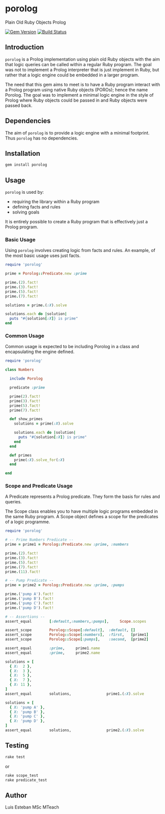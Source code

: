# porolog

Plain Old Ruby Objects Prolog

[![Gem Version](https://badge.fury.io/rb/porolog.svg)](https://badge.fury.io/rb/porolog)
[![Build Status](https://travis-ci.com/wizardofosmium/porolog.svg?branch=master)](https://travis-ci.com/wizardofosmium/porolog)

## Introduction

`porolog` is a Prolog implementation using plain old Ruby objects with the aim that
logic queries can be called within a regular Ruby program.  The goal was not to
implement a Prolog interpreter that is just implement in Ruby, but rather that
a logic engine could be embedded in a larger program.

The need that this gem aims to meet is to have a Ruby program interact with a Prolog
program using native Ruby objects (POROs); hence the name Porolog.
The goal was to implement a minimal logic engine in the style of Prolog where
Ruby objects could be passed in and Ruby objects were passed back.

## Dependencies

The aim of `porolog` is to provide a logic engine with a minimal footprint.
Thus `porolog` has no dependencies.

## Installation

```bash
gem install porolog
```

## Usage

`porolog` is used by:

* requiring the library within a Ruby program
* defining facts and rules
* solving goals

It is entirely possible to create a Ruby program that is effectively just a Prolog program.

### Basic Usage

Using `porolog` involves creating logic from facts and rules.
An example, of the most basic usage uses just facts.

```ruby
require 'porolog'

prime = Porolog::Predicate.new :prime

prime.(2).fact!
prime.(3).fact!
prime.(5).fact!
prime.(7).fact!

solutions = prime.(:X).solve

solutions.each do |solution|
  puts "#{solution[:X]} is prime"
end
```

### Common Usage

Common usage is expected to be including Porolog in a class and encapsulating the engine defined.

```ruby
require 'porolog'

class Numbers

  include Porolog

  predicate :prime

  prime(2).fact!
  prime(3).fact!
  prime(5).fact!
  prime(7).fact!

  def show_primes
    solutions = prime(:X).solve

    solutions.each do |solution|
      puts "#{solution[:X]} is prime"
    end
  end

  def primes
    prime(:X).solve_for(:X)
  end

end
```

### Scope and Predicate Usage

A Predicate represents a Prolog predicate.  They form the basis for rules and queries.

The Scope class enables you to have multiple logic programs embedded in the same
Ruby program.  A Scope object defines a scope for the predicates of a logic programme.

```ruby
require 'porolog'

# -- Prime Numbers Predicate --
prime = prime1 = Porolog::Predicate.new :prime, :numbers

prime.(2).fact!
prime.(3).fact!
prime.(5).fact!
prime.(7).fact!
prime.(11).fact!

# -- Pump Predicate --
prime = prime2 = Porolog::Predicate.new :prime, :pumps

prime.('pump A').fact!
prime.('pump B').fact!
prime.('pump C').fact!
prime.('pump D').fact!

# -- Assertions --
assert_equal        [:default,:numbers,:pumps],     Scope.scopes

assert_scope        Porolog::Scope[:default],  :default, []
assert_scope        Porolog::Scope[:numbers],  :first,   [prime1]
assert_scope        Porolog::Scope[:pumps],    :second,  [prime2]

assert_equal        :prime,     prime1.name
assert_equal        :prime,     prime2.name

solutions = [
  { X:  2 },
  { X:  3 },
  { X:  5 },
  { X:  7 },
  { X: 11 },
]
assert_equal        solutions,                prime1.(:X).solve

solutions = [
  { X: 'pump A' },
  { X: 'pump B' },
  { X: 'pump C' },
  { X: 'pump D' },
]
assert_equal        solutions,                prime2.(:X).solve
```

## Testing

```bash
rake test
```

or

```bash
rake scope_test
rake predicate_test
```

## Author

Luis Esteban MSc MTeach
